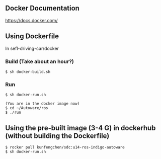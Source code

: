 ## Docker Documentation
https://docs.docker.com/

## Using Dockerfile

In sefl-driving-car/docker

### Build (Take about an hour?)
```
$ sh docker-build.sh
```
### Run
```
$ sh docker-run.sh

(You are in the docker image now)
$ cd ~/Autoware/ros
$ ./run

```

## Using the pre-built image (3-4 G) in dockerhub (without building the Dockerfile)
```
$ rocker pull kunfengchen/sdc:u14-ros-indigo-autoware
$ sh docker-run.sh
```
